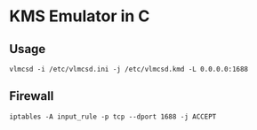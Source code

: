 KMS Emulator in C
=================

## Usage

```
vlmcsd -i /etc/vlmcsd.ini -j /etc/vlmcsd.kmd -L 0.0.0.0:1688
```

## Firewall

```
iptables -A input_rule -p tcp --dport 1688 -j ACCEPT
```
